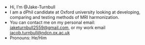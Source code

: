 - Hi, I’m @Jake-Turnbull
- I am a dPhil candidate at Oxford university looking at developing, comparing and testing methods of MRI harmonization.
- You can contact me on my personal email: jaketurnbull2559@gmail.com, or my work email jacob.turnbull@ndcn.ox.ac.uk
- Pronouns: He/Him

<!---
Jake-Turnbull/Jake-Turnbull is a ✨ special ✨ repository because its `README.md` (this file) appears on your GitHub profile.
You can click the Preview link to take a look at your changes.
--->
